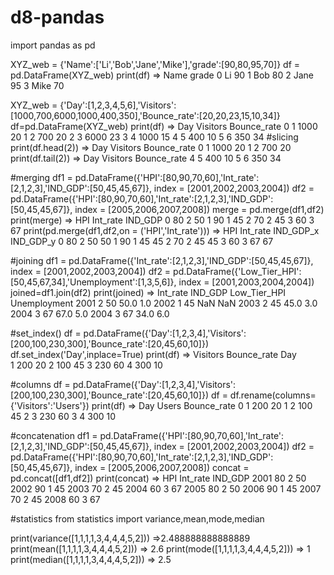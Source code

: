 # d8-pandas

import pandas as pd

XYZ_web = {'Name':['Li','Bob','Jane','Mike'],'grade':[90,80,95,70]}
df = pd.DataFrame(XYZ_web)
print(df) =>    Name  grade
             0    Li     90
             1   Bob     80
             2  Jane     95
             3  Mike     70

XYZ_web = {'Day':[1,2,3,4,5,6],'Visitors':[1000,700,6000,1000,400,350],'Bounce_rate':[20,20,23,15,10,34]}
df=pd.DataFrame(XYZ_web)
print(df) =>   Day  Visitors  Bounce_rate
            0    1      1000           20
            1    2       700           20
            2    3      6000           23
            3    4      1000           15
            4    5       400           10
            5    6       350           34
#slicing
print(df.head(2)) =>   Day  Visitors  Bounce_rate
                    0    1      1000           20
                    1    2       700           20 
print(df.tail(2)) =>   Day  Visitors  Bounce_rate
                    4    5       400           10
                    5    6       350           34

#merging
df1 = pd.DataFrame({'HPI':[80,90,70,60],'Int_rate':[2,1,2,3],'IND_GDP':[50,45,45,67]},
                   index = [2001,2002,2003,2004])
df2 = pd.DataFrame({'HPI':[80,90,70,60],'Int_rate':[2,1,2,3],'IND_GDP':[50,45,45,67]},
                   index = [2005,2006,2007,2008])
merge = pd.merge(df1,df2)
print(merge) =>    HPI  Int_rate  IND_GDP
                0   80         2       50
                1   90         1       45
                2   70         2       45
                3   60         3       67
print(pd.merge(df1,df2,on = ('HPI','Int_rate'))) =>    HPI  Int_rate  IND_GDP_x  IND_GDP_y
                                                    0   80         2         50         50
                                                    1   90         1         45         45
                                                    2   70         2         45         45
                                                    3   60         3         67         67

#joining
df1 = pd.DataFrame({'Int_rate':[2,1,2,3],'IND_GDP':[50,45,45,67]},
                   index = [2001,2002,2003,2004])
df2 = pd.DataFrame({'Low_Tier_HPI':[50,45,67,34],'Unemployment':[1,3,5,6]},
                   index = [2001,2003,2004,2004])
joined=df1.join(df2)
print(joined) =>       Int_rate  IND_GDP  Low_Tier_HPI  Unemployment
                 2001         2       50          50.0           1.0
                 2002         1       45           NaN           NaN
                 2003         2       45          45.0           3.0
                 2004         3       67          67.0           5.0
                 2004         3       67          34.0           6.0

#set_index()
df = pd.DataFrame({'Day':[1,2,3,4],'Visitors':[200,100,230,300],'Bounce_rate':[20,45,60,10]})
df.set_index('Day',inplace=True)
print(df) =>      Visitors  Bounce_rate
             Day                       
             1         200           20
             2         100           45
             3         230           60
             4         300           10

#columns
df = pd.DataFrame({'Day':[1,2,3,4],'Visitors':[200,100,230,300],'Bounce_rate':[20,45,60,10]})
df = df.rename(columns={'Visitors':'Users'})
print(df) =>    Day  Users  Bounce_rate
             0    1    200           20
             1    2    100           45
             2    3    230           60
             3    4    300           10
             
#concatenation
df1 = pd.DataFrame({'HPI':[80,90,70,60],'Int_rate':[2,1,2,3],'IND_GDP':[50,45,45,67]},
                   index = [2001,2002,2003,2004])
df2 = pd.DataFrame({'HPI':[80,90,70,60],'Int_rate':[2,1,2,3],'IND_GDP':[50,45,45,67]},
                   index = [2005,2006,2007,2008])
concat = pd.concat([df1,df2])
print(concat) =>       HPI  Int_rate  IND_GDP
                 2001   80         2       50
                 2002   90         1       45
                 2003   70         2       45
                 2004   60         3       67
                 2005   80         2       50
                 2006   90         1       45
                 2007   70         2       45
                 2008   60         3       67
                 
#statistics
from statistics import variance,mean,mode,median

print(variance([1,1,1,1,3,4,4,4,5,2])) =>2.488888888888889
print(mean([1,1,1,1,3,4,4,4,5,2])) => 2.6
print(mode([1,1,1,1,3,4,4,4,5,2])) => 1
print(median([1,1,1,1,3,4,4,4,5,2])) => 2.5
